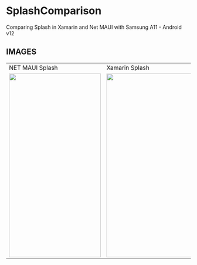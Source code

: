 # SplashComparison
Comparing Splash in Xamarin and Net MAUI with Samsung A11 - Android v12

## IMAGES  
<table>
  <tr>
     <td>NET MAUI Splash</td>
     <td>Xamarin Splash</td>
  </tr>
  <tr>
    <td><img src="https://github.com/juniorsaraviao/SplashComparison/assets/43689290/9ab8194d-68dc-4302-b559-8f6fde8aa1cb" width=250 height=500></td>
    <td><img src="https://github.com/juniorsaraviao/SplashComparison/assets/43689290/e3570bdd-f4a5-4189-be34-ee3da0778584" width=250 height=500></td>
  </tr>
</table>
